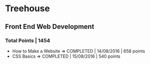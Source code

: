 # Treehouse

## Front End Web Development
### Total Points | 1454
- How to Make a Website => COMPLETED | 14/08/2016 | 658 points
- CSS Basics => COMPLETED | 15/08/2016 | 540 points
